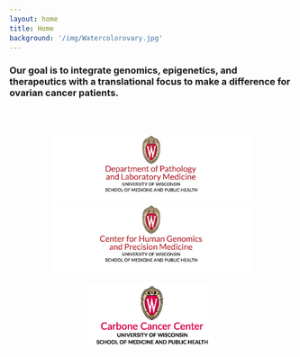 ```yaml
---
layout: home
title: Home
background: '/img/Watercolorovary.jpg'
---
```


### Our goal is to integrate genomics, epigenetics, and therapeutics with a translational focus to make a difference for ovarian cancer patients.
<br/>

<br/>
<p align="center">
      <a href="https://pathology.wisc.edu/"><img src="img/pathology_logo.jpg" alt="Dept of Pathology and Laboratory Medicine webpage" width="350"></a>
      <a href="https://chgpm.wisc.edu/"><img src="img/chgpm_logo.jpg" alt="Center for Human Genomics and Precision Medicine webpage" width="350"></a>
      </p>
<p align="center">
      <a href="https://cancer.wisc.edu/research/"><img src="img/UWCCC.jpg" alt="University of Wisconsin Carbone Cancer Center webpage" width="225"></a>
      </p>
